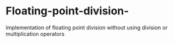 # Floating-point-division-
Implementation of floating point division without using division or multiplication operators 
